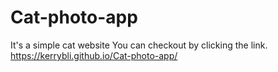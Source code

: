 # Cat-photo-app

It's a simple cat website
You can checkout by clicking the link.
https://kerrybli.github.io/Cat-photo-app/
